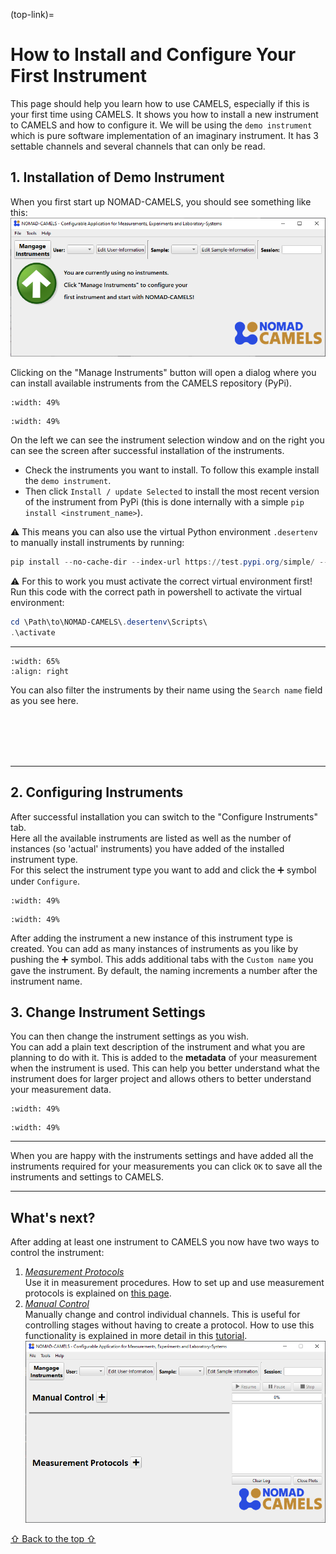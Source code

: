 (top-link)=
# How to Install and Configure Your First Instrument
This page should help you learn how to use CAMELS, especially if this is your first time using CAMELS. It shows you how to install a new instrument to CAMELS and how to configure it. We will be using the `demo instrument` which is pure software implementation of an imaginary instrument. It has 3 settable channels and several channels that can only be read. 
## 1. Installation of Demo Instrument
When you first start up NOMAD-CAMELS, you should see something like this:  
![Initial window on start up](images/img.png)

Clicking on the "Manage Instruments" button will open a dialog where you can install available instruments from the CAMELS repository (PyPi).

```{image} img_1.png
:width: 49%
```
```{image} img_3.png
:width: 49%
```

On the left we can see the instrument selection window and on the right you can see the screen after successful installation of the instruments. 
- Check the instruments you want to install. To follow this example  install the `demo instrument`. 
- Then click `Install / update Selected` to install the most recent version of the instrument from PyPi (this is done internally with a simple `pip install <instrument_name>`).

&#9888; This means you can also use the virtual Python environment `.desertenv` to manually install instruments by running:
```powershell
pip install --no-cache-dir --index-url https://test.pypi.org/simple/ --extra-index-url https://pypi.org/simple nomad_camels_driver_<parent_driver_name>
```

&#9888; For this to work you must activate the correct virtual environment first!
Run this code with the correct path in powershell to activate the virtual environment:
```powershell
cd \Path\to\NOMAD-CAMELS\.desertenv\Scripts\
.\activate
```



---

```{image} images/img_2.png
:width: 65%
:align: right
```

You can also filter the instruments by their name using the `Search name` field as you see here.

<br/><br/><br/><br/>

---

## 2. Configuring Instruments

After successful installation you can switch to the "Configure Instruments" tab.\
Here all the available instruments are listed as well as the number of instances (so 'actual' instruments) you have added of the installed instrument type.\
For this  select the instrument type you want to add and click the &#10133; symbol under `Configure`.

```{image} images/img_4.png
:width: 49%
```
```{image} images/img_5.png
:width: 49%
```

After adding the instrument a new instance of this instrument type is created. You can add as many instances of instruments as you like by  pushing the &#10133; symbol. This adds additional tabs with the `Custom name` you gave the instrument. By default, the naming  increments a number after the instrument name.

## 3. Change Instrument Settings
You can then change the instrument settings as you wish.\
You can add a plain text description of the instrument and what you are planning to do with it. This is added to the **metadata** of your measurement when the instrument is used. This can help you better understand what the instrument does for larger project and allows others to better understand your measurement data.

```{image} images/img_6.png
:width: 49%
```
```{image} images/img_7.png
:width: 49%
```

---

When you are happy with the instruments settings and have added all the instruments required for your measurements you can  click `OK` to save all the instruments and settings to CAMELS.

---
## What's next?
After adding at least one instrument to CAMELS you now have two ways to control the instrument:
1. [_Measurement Protocols_](quick_start_protocols.md)\
   Use it in measurement procedures. How to set up and use measurement protocols is explained on [this page](quick_start_protocols.md).
2. [_Manual Control_](quick_start_manual_control.md)\
   Manually change and control individual channels. This is useful for controlling stages without having to create a protocol. How to use this functionality is explained in more detail in this [tutorial](quick_start_manual_control.md).
   ![Empty CAMELS window with no protocol or manual control](images/img_8.png)

[&#8679; Back to the top &#8679;](top-link)